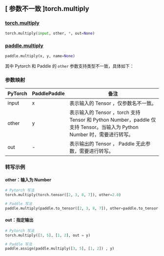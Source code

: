 ## [ 参数不一致 ]torch.multiply

### [torch.multiply](https://pytorch.org/docs/stable/generated/torch.multiply.html?highlight=torch+multiply#torch.multiply)

```python
torch.multiply(input, other, *, out=None)
```

### [paddle.multiply](https://www.paddlepaddle.org.cn/documentation/docs/zh/api/paddle/multiply_cn.html)

```python
paddle.multiply(x, y, name=None)
```

其中 Pytorch 和 Paddle 的 `other` 参数支持类型不一致，具体如下：

### 参数映射

| PyTorch                             | PaddlePaddle | 备注                                                                    |
| ----------------------------------- | ------------ | ----------------------------------------------------------------------- |
| input     | x           | 表示输入的 Tensor ，仅参数名不一致。                         |
| other     | y           | 表示输入的 Tensor ，torch 支持 Tensor 和 Python Number，paddle 仅支持 Tensor。当输入为 Python Number 时，需要进行转写。                         |
| out           | -      | 表示输出的 Tensor ， Paddle 无此参数，需要进行转写。         |

### 转写示例
#### other：输入为 Number
```python
# Pytorch 写法
torch.multiply(torch.tensor([2, 3, 8, 7]), other=2.0)

# Paddle 写法
paddle.multiply(paddle.to_tensor([2, 3, 8, 7]), other=paddle.to_tensor(2.0))
```

#### out：指定输出
```python
# Pytorch 写法
torch.multiply([3, 5], [1, 2], out = y)

# Paddle 写法
paddle.assign(paddle.multiply([3, 5], [1, 2]) , y)
```
